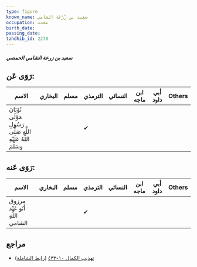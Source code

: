 ```yaml
---
type: figure
known_name: سَعِيد بن زُرْعَة الشامي
occupation: محدث
birth_date:
passing_date:
tahdhib_id: 2270
---
```

##### سعيد بن زرعة الشامي الحمصي

## رَوَى عَن:
| الاسم                                                              | البخاري | مسلم | الترمذي | النسائي | ابن ماجه | أبي داود | Others |
| ------------------------------------------------------------------ | ------- | ---- | ------- | ------- | -------- | -------- | ------ |
| ثَوْبَانَ مَوْلَى رَسُولِ اللَّهِ صَلَّى اللَّهُ عَلَيْهِ وسَلَّمَ |         |      | ✔       |         |          |          |        |
## رَوَى عَنه:
| الاسم                            | البخاري | مسلم | الترمذي | النسائي | ابن ماجه | أبي داود | Others |
| -------------------------------- | ------- | ---- | ------- | ------- | -------- | -------- | ------ |
| مرزوق أَبُو عَبْد اللَّهِ الشامي |         |      | ✔       |         |          |          |        |
## مراجع
- [تهذيب الكمال ١٠-٤٣٣](obsidian://open?vault=Tahdhib-al-Kamal&file=Figures/٢٢٧٠-سعيد%20بن%20زرعة%20الشامي%20الحمصي) ([رابط الشاملة](https://shamela.ws/book/3722/5205))